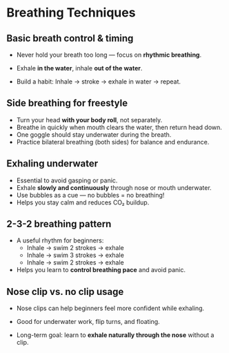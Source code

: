 # Breathing Techniques

## Basic breath control & timing

* Never hold your breath too long — focus on **rhythmic breathing**.

* Exhale **in the water**, inhale **out of the water**.
* Build a habit: Inhale → stroke → exhale in water → repeat.

## Side breathing for freestyle

* Turn your head **with your body roll**, not separately.
* Breathe in quickly when mouth clears the water, then return head down.
* One goggle should stay underwater during the breath.
* Practice bilateral breathing (both sides) for balance and endurance.

## Exhaling underwater

* Essential to avoid gasping or panic.
* Exhale **slowly and continuously** through nose or mouth underwater.
* Use bubbles as a cue — no bubbles = no breathing!
* Helps you stay calm and reduces CO₂ buildup.

## 2-3-2 breathing pattern

* A useful rhythm for beginners:
  * Inhale → swim 2 strokes → exhale
  * Inhale → swim 3 strokes → exhale
  * Inhale → swim 2 strokes → exhale
* Helps you learn to **control breathing pace** and avoid panic.

## Nose clip vs. no clip usage

* Nose clips can help beginners feel more confident while exhaling.

* Good for underwater work, flip turns, and floating.

* Long-term goal: learn to **exhale naturally through the nose** without a clip.